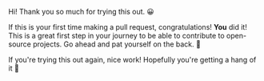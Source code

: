 Hi! Thank you so much for trying this out. 😀

If this is your first time making a pull request, congratulations! **You** did it! This is a great first step in your journey to be able to contribute to open-source projects. Go ahead and pat yourself on the back. 👏

If you're trying this out again, nice work! Hopefully you're getting a hang of it 🚀
